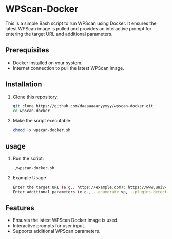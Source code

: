 # WPScan-Docker 

This is a simple Bash script to run WPScan using Docker. It ensures the latest WPScan image is pulled and provides an interactive prompt for entering the target URL and additional parameters.

## Prerequisites

- Docker installed on your system.
- Internet connection to pull the latest WPScan image.

## Installation

1. Clone this repository:
   ```bash
   git clone https://github.com/daaaaaaanyyyyy/wpscan-docker.git
   cd wpscan-docker
2. Make the script executable:
    ```bash
    chmod +x wpscan-docker.sh
## usage 
1. Run the script:
    ```bash
    ./wpscan-docker.sh

2. Example Usage
    ```bash
    Enter the target URL (e.g., https://example.com): https://www.univ-bouira.dz
    Enter additional parameters (e.g., --enumerate vp, --plugins-detection aggressive): --enumerate vp --plugins-detection aggressive

## Features

* Ensures the latest WPScan Docker image is used.    
* Interactive prompts for user input.
* Supports additional WPScan parameters.
